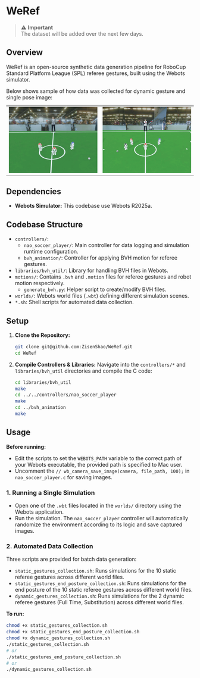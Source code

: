 # WeRef
> ⚠️ **Important**  
> The dataset will be added over the next few days.

## Overview

WeRef is an open-source synthetic data generation pipeline for RoboCup Standard Platform League (SPL) referee gestures, built using the Webots simulator.

Below shows sample of how data was collected for dynamic gesture and single pose image:

<table>
  <tr>
    <td><img src="demos/sample_dynamic_gesture collection.gif" alt="Static gesture demo" /></td>
    <td><img src="demos/sample_image_data collection.gif" alt="Dynamic gesture demo" /></td>
  </tr>
</table>


## Dependencies

* **Webots Simulator:** This codebase use Webots R2025a.

## Codebase Structure

* `controllers/`:
    * `nao_soccer_player/`: Main controller for data logging and simulation runtime configuration.
    * `bvh_animation/`: Controller for applying BVH motion for referee gestures.
* `libraries/bvh_util/`: Library for handling BVH files in Webots.
* `motions/`: Contains `.bvh` and `.motion` files for referee gestures and robot motion respectively.
    * `generate_bvh.py`: Helper script to create/modify BVH files.
* `worlds/`: Webots world files (`.wbt`) defining different simulation scenes.
* `*.sh`: Shell scripts for automated data collection.

## Setup

1.  **Clone the Repository:**
    ```bash
    git clone git@github.com:ZisenShao/WeRef.git
    cd WeRef
    ```
2.  **Compile Controllers & Libraries:** Navigate into the `controllers/*` and `libraries/bvh_util` directories and compile the C code:
    ```bash
    cd libraries/bvh_util
    make
    cd ../../controllers/nao_soccer_player
    make
    cd ../bvh_animation
    make
    ```

## Usage

**Before running:**

* Edit the scripts to set the `WEBOTS_PATH` variable to the correct path of your Webots executable, the provided path is specified to Mac user.
* Uncomment the `// wb_camera_save_image(camera, file_path, 100);` in `nao_soccer_player.c` for saving images.

### 1. Running a Single Simulation

* Open one of the `.wbt` files located in the `worlds/` directory using the Webots application.
* Run the simulation. The `nao_soccer_player` controller will automatically randomize the environment according to its logic and save captured images.

### 2. Automated Data Collection

Three scripts are provided for batch data generation:

* `static_gestures_collection.sh`: Runs simulations for the 10 static referee gestures across different world files.
* `static_gestures_end_posture_collection.sh`: Runs simulations for the end posture of the 10 static referee gestures across different world files.
* `dynamic_gestures_collection.sh`: Runs simulations for the 2 dynamic referee gestures (Full Time, Substitution) across different world files.

**To run:**

```bash
chmod +x static_gestures_collection.sh
chmod +x static_gestures_end_posture_collection.sh
chmod +x dynamic_gestures_collection.sh
./static_gestures_collection.sh
# or
./static_gestures_end_posture_collection.sh
# or
./dynamic_gestures_collection.sh
